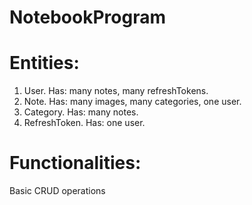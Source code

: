 # NotebookProgram 

# Entities:

1. User. Has: many notes, many refreshTokens.
2. Note. Has: many images, many categories, one user.
3. Category. Has: many notes.
4. RefreshToken. Has: one user.

# Functionalities:

Basic CRUD operations

